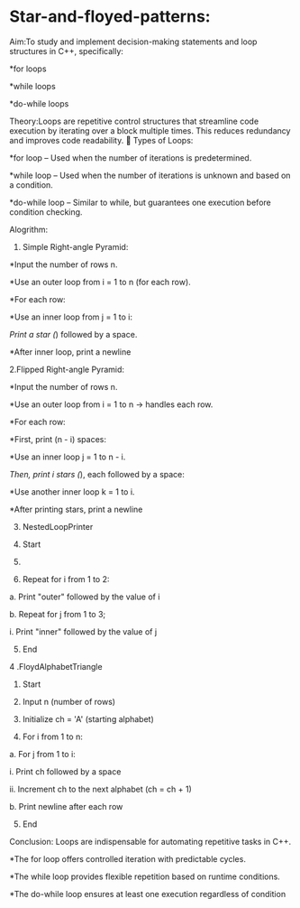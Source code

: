 # Star-and-floyed-patterns:

Aim:To study and implement decision-making statements and loop structures in C++, specifically:

*for loops

*while loops

*do-while loops

Theory:Loops are repetitive control structures that streamline code execution by iterating over a block multiple times. This reduces redundancy and improves code readability. 🔄 Types of Loops:

*for loop – Used when the number of iterations is predetermined.

*while loop – Used when the number of iterations is unknown and based on a condition.

*do-while loop – Similar to while, but guarantees one execution before condition checking.

Alogrithm:

1. Simple Right-angle Pyramid:

*Input the number of rows n.

*Use an outer loop from i = 1 to n (for each row).

*For each row:

*Use an inner loop from j = 1 to i:

*Print a star (*) followed by a space.

*After inner loop, print a newline


2.Flipped Right-angle Pyramid:

*Input the number of rows n.

*Use an outer loop from i = 1 to n → handles each row.

*For each row:

*First, print (n - i) spaces:

*Use an inner loop j = 1 to n - i.

*Then, print i stars (*), each followed by a space:

*Use another inner loop k = 1 to i.

*After printing stars, print a newline


3. NestedLoopPrinter

1. Start
2. 
3. Repeat for i from 1 to 2:

 a. Print "outer" followed by the value of i
   
 b. Repeat for j from 1 to 3;
 
i. Print "inner" followed by the value of j

5. End

 
4 
.FloydAlphabetTriangle

1. Start
   
2. Input n (number of rows)
   
3. Initialize ch = 'A' (starting alphabet)
   
4. For i from 1 to n:
   
a. For j from 1 to i:

  i. Print ch followed by a space
  
 ii. Increment ch to the next alphabet (ch = ch + 1)
 
  b. Print newline after each row
  
5. End


Conclusion: Loops are indispensable for automating repetitive tasks in C++.

*The for loop offers controlled iteration with predictable cycles.

*The while loop provides flexible repetition based on runtime conditions.

*The do-while loop ensures at least one execution regardless of condition


